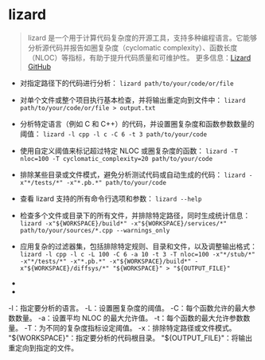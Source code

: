 # lizard
> lizard 是一个用于计算代码复杂度的开源工具，支持多种编程语言。它能够分析源代码并报告如圈复杂度（cyclomatic complexity）、函数长度（NLOC）等指标，有助于提升代码质量和可维护性。
> 更多信息：[Lizard GitHub](https://github.com/terryyin/lizard)
> 
- 对指定路径下的代码进行分析：
`lizard path/to/your/code/or/file`

- 对单个文件或整个项目执行基本检查，并将输出重定向到文件中：
`lizard path/to/your/code/or/file > output.txt`

- 分析特定语言（例如 C 和 C++）的代码，并设置圈复杂度和函数参数数量的阈值：
`lizard -l cpp -l c -C 6 -t 3 path/to/your/code`

- 使用自定义阈值来标记超过特定 NLOC 或圈复杂度的函数：
`lizard -T nloc=100 -T cyclomatic_complexity=20 path/to/your/code`

- 排除某些目录或文件模式，避免分析测试代码或自动生成的代码：
`lizard -x"*/tests/*" -x"*.pb.*" path/to/your/code`

- 查看 lizard 支持的所有命令行选项和参数：
`lizard --help`

- 检查多个文件或目录下的所有文件，并排除特定路径，同时生成统计信息：
`lizard -x"${WORKSPACE}/build*" -x"${WORKSPACE}/services/*" path/to/your/sources/*.cpp --warnings_only`

- 应用复杂的过滤器集，包括排除特定规则、目录和文件，以及调整输出格式：
`lizard -l cpp -l c -L 100 -C 6 -a 10 -t 3 -T nloc=100 -x"*/stub/*" -x"*/tests/*" -x"*.pb.*" -x"${WORKSPACE}/build*" -x"${WORKSPACE}/diffsys/*" "${WORKSPACE}" > "${OUTPUT_FILE}"`
-
-
-l：指定要分析的语言。
-L：设置圈复杂度的阈值。
-C：每个函数允许的最大参数数量。
-a：设置平均 NLOC 的最大允许值。
-t：每个函数的最大允许参数数量。
-T：为不同的复杂度指标设定阈值。
-x：排除特定路径或文件模式。
"${WORKSPACE}"：指定要分析的代码根目录。
"${OUTPUT_FILE}"：将输出重定向到指定的文件。